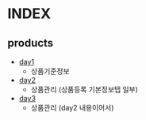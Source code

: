 # INDEX

## products
- [day1][day1]
    - 상품기준정보
- [day2][day2]
    - 상품관리 (상품등록 기본정보탭 일부)
- [day3][day3]
    - 상품관리 (day2 내용이어서)

[day1]: ./products/DAY1-%EC%83%81%ED%92%88%EA%B8%B0%EC%A4%80%EC%A0%95%EB%B3%B4.md
[day2]: ./products/DAY2-%EC%83%81%ED%92%88%EA%B4%80%EB%A6%AC.md
[day3]: ./products/DAY3-%EC%83%81%ED%92%88%EA%B4%80%EB%A6%AC.md